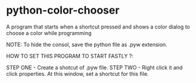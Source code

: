 # python-color-chooser
A program that starts when a shortcut pressed and shows a color dialog to choose a color while programming


NOTE: To hide the consol, save the python file as .pyw extension.


HOW TO SET THIS PROGRAM TO START FASTLY ?:

STEP ONE - Create a shotcut of .pyw file.
STEP TWO - Right click it and click properties. At this window, set a shortcut for this file.
